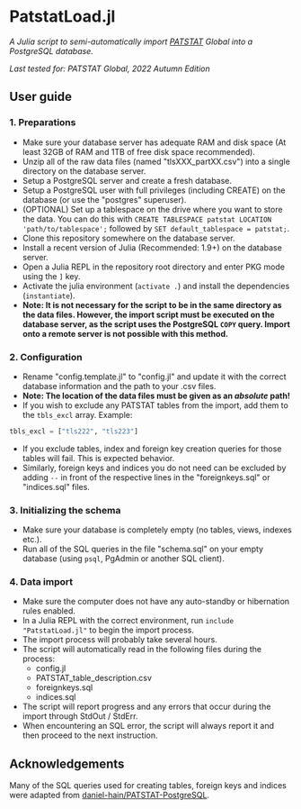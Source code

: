 # PatstatLoad.jl

*A Julia script to semi-automatically import [PATSTAT](https://www.epo.org/searching-for-patents/business/patstat.html) Global into a PostgreSQL database.*

*Last tested for: PATSTAT Global, 2022 Autumn Edition*

## User guide

### 1. Preparations

* Make sure your database server has adequate RAM and disk space (At least 32GB of RAM and 1TB of free disk space recommended).
* Unzip all of the raw data files (named "tlsXXX_partXX.csv") into a single directory on the database server.
* Setup a PostgreSQL server and create a fresh database.
* Setup a PostgreSQL user with full privileges (including CREATE) on the database (or use the "postgres" superuser).
* (OPTIONAL) Set up a tablespace on the drive where you want to store the data. You can do this with `CREATE TABLESPACE patstat LOCATION 'path/to/tablespace';` followed by `SET default_tablespace = patstat;`.
* Clone this repository somewhere on the database server.
* Install a recent version of Julia (Recommended: 1.9+) on the database server.
* Open a Julia REPL in the repository root directory and enter PKG mode using the `]` key.
* Activate the julia environment (`activate .`) and install the dependencies (`instantiate`).
* **Note: It is not necessary for the script to be in the same directory as the data files. However, the import script must be executed on the database server, as the script uses the PostgreSQL `COPY` query. Import onto a remote server is not possible with this method.**

### 2. Configuration

* Rename "config.template.jl" to "config.jl" and update it with the correct database information and the path to your .csv files.
* **Note: The location of the data files must be given as an *absolute* path!**
* If you wish to exclude any PATSTAT tables from the import, add them to the `tbls_excl` array. Example:
```julia
tbls_excl = ["tls222", "tls223"]
```
* If you exclude tables, index and foreign key creation queries for those tables will fail. This is expected behavior.
* Similarly, foreign keys and indices you do not need can be excluded by adding `--` in front of the respective lines in the "foreignkeys.sql" or "indices.sql" files.

### 3. Initializing the schema

* Make sure your database is completely empty (no tables, views, indexes etc.).
* Run all of the SQL queries in the file "schema.sql" on your empty database (using `psql`, PgAdmin or another SQL client).

### 4. Data import

* Make sure the computer does not have any auto-standby or hibernation rules enabled.
* In a Julia REPL with the correct environment, run `include "PatstatLoad.jl"` to begin the import process.
* The import process will probably take several hours.
* The script will automatically read in the following files during the process: 
    - config.jl
    - PATSTAT_table_description.csv
    - foreignkeys.sql
    - indices.sql
* The script will report progress and any errors that occur during the import through StdOut / StdErr.
* When encountering an SQL error, the script will always report it and then proceed to the next instruction.

## Acknowledgements

Many of the SQL queries used for creating tables, foreign keys and indices were adapted from [daniel-hain/PATSTAT-PostgreSQL](https://github.com/daniel-hain/PATSTAT-PostgreSQL).
